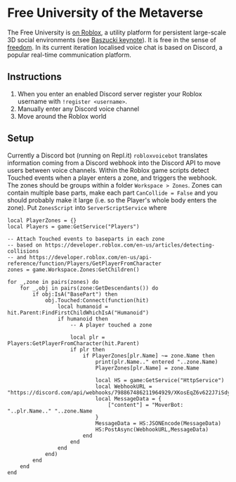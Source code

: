 # Free University of the Metaverse

The Free University is [on Roblox](https://www.roblox.com/games/6233302798/Metauni), a utility platform for persistent large-scale 3D social environments (see [Baszucki keynote](https://www.youtube.com/watch?v=G00GlCJc0mU)). It is free in the sense of [freedom](https://en.wikipedia.org/wiki/Free_University_of_Berlin). In its current iteration localised voice chat is based on Discord, a popular real-time communication platform.

## Instructions

1. When you enter an enabled Discord server register your Roblox username with `!register <username>`.
2. Manually enter any Discord voice channel
3. Move around the Roblox world

## Setup

Currently a Discord bot (running on Repl.it) `robloxvoicebot` translates information coming from a Discord webhook into the Discord API to move users between voice channels. Within the Roblox game scripts detect Touched events when a player enters a zone, and triggers the webhook. The zones should be groups within a folder `Workspace > Zones`. Zones can contain multiple base parts, make each part `CanCollide = False` and you should probably make it large (i.e. so the Player's whole body enters the zone). Put `ZonesScript` into `ServerScriptService` where

```
local PlayerZones = {}
local Players = game:GetService("Players")

-- Attach Touched events to baseparts in each zone
-- based on https://developer.roblox.com/en-us/articles/detecting-collisions
-- and https://developer.roblox.com/en-us/api-reference/function/Players/GetPlayerFromCharacter
zones = game.Workspace.Zones:GetChildren()

for _,zone in pairs(zones) do
	for _,obj in pairs(zone:GetDescendants()) do
		if obj:IsA("BasePart") then
			obj.Touched:Connect(function(hit)
				local humanoid = hit.Parent:FindFirstChildWhichIsA("Humanoid")
				if humanoid then
					-- A player touched a zone
					
					local plr = Players:GetPlayerFromCharacter(hit.Parent)
					if plr then
						if PlayerZones[plr.Name] ~= zone.Name then
							print(plr.Name.." entered "..zone.Name)
							PlayerZones[plr.Name] = zone.Name

							local HS = game:GetService("HttpService")
							local WebhookURL = "https://discord.com/api/webhooks/798867486211964929/XKosEqZ6v622J7iSdyS_vrDuxq1JHj6nsUGVFnbzhzp3iQLNC11eZNA61gjVj9orPiBf"
							local MessageData = {
								["content"] = "MoverBot: "..plr.Name.." "..zone.Name
							}
							MessageData = HS:JSONEncode(MessageData)
							HS:PostAsync(WebhookURL,MessageData)
						end
					end
				end
			end)
		end
	end
end
```
